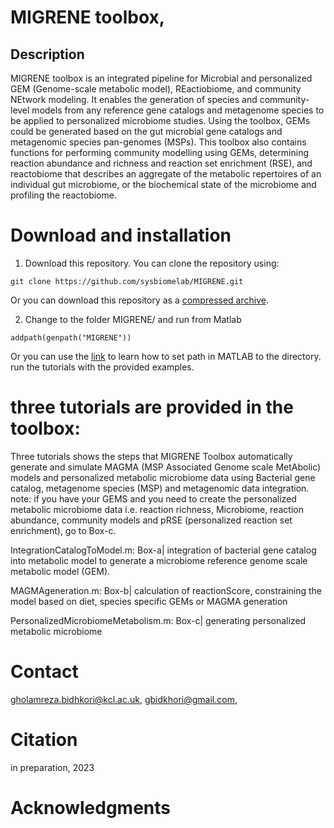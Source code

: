 # MIGRENE toolbox,
## Description 
MIGRENE toolbox is an integrated pipeline for Microbial and personalized GEM (Genome-scale metabolic model), REactiobiome, and community NEtwork modeling. It enables the generation of species and community-level models from any reference gene catalogs and metagenome species to be applied to personalized microbiome studies. Using the toolbox, GEMs could be generated based on the gut microbial gene catalogs and metagenomic species pan-genomes (MSPs). This toolbox also contains functions for performing community modelling using GEMs, determining reaction abundance and richness and reaction set enrichment (RSE), and reactobiome that describes an aggregate of the metabolic repertoires of an individual gut microbiome, or the biochemical state of the microbiome and profiling the reactobiome.

# Download and installation
1. Download this repository. You can clone the repository using:
```
git clone https://github.com/sysbiomelab/MIGRENE.git
```
Or you can download this repository as a <a href="https://codeload.github.com/sysbiomelab/MIGRENE/zip/refs/heads/master">compressed archive</a>.

2. Change to the folder MIGRENE/ and run from Matlab
```
addpath(genpath("MIGRENE"))
```
Or you can use the <a href="https://uk.mathworks.com/help/matlab/matlab_env/add-remove-or-reorder-folders-on-the-search-path.html">link</a> to learn how to set path in MATLAB to the directory.
run the tutorials with the provided examples.  

# three tutorials are provided in the toolbox:
Three tutorials shows the steps that MIGRENE Toolbox automatically generate and simulate MAGMA
(MSP Associated Genome scale MetAbolic) models and personalized metabolic microbiome data
using Bacterial gene catalog, metagenome species (MSP) and metagenomic data integration.
note: if you have your GEMS and you need to create the personalized metabolic microbiome data
i.e. reaction richness, Microbiome, reaction abundance, community models and pRSE (personalized
reaction set enrichment), go to Box-c.

IntegrationCatalogToModel.m: Box-a|
integration of bacterial gene catalog into metabolic model to generate a microbiome reference genome
scale metabolic model (GEM).

MAGMAgeneration.m: Box-b|
calculation of reactionScore, constraining the model based on diet, species specific GEMs or MAGMA generation

PersonalizedMicrobiomeMetabolism.m: Box-c| generating personalized metabolic microbiome

# Contact
gholamreza.bidhkori@kcl.ac.uk,
gbidkhori@gmail.com,
# Citation
in preparation, 2023
# Acknowledgments

